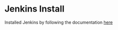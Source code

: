 # Jenkins Install

Installed Jenkins by following the documentation [here](https://www.jenkins.io/doc/book/installing/docker/)
